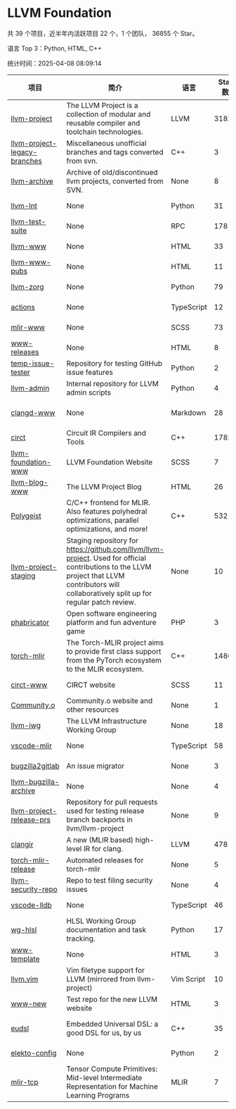 # LLVM Foundation

共 39 个项目，近半年内活跃项目 22 个，1 个团队， 36855 个 Star。

语言 Top 3：Python, HTML, C++

统计时间：2025-04-08 08:09:14

| 项目 | 简介 | 语言 | Star 数 | 协议 | 创建时间 | 最后更新时间 | 最后提交时间 |
| --- | --- | --- | --- | --- | --- | --- | --- |
| [llvm-project](https://github.com/llvm/llvm-project) | The LLVM Project is a collection of modular and reusable compiler and toolchain technologies. | LLVM | 31825 | Other | 2016-12-07 | 2025-04-08 | 2025-04-08 |
| [llvm-project-legacy-branches](https://github.com/llvm/llvm-project-legacy-branches) | Miscellaneous unofficial branches and tags converted from svn. | C++ | 3 | - | 2019-01-09 | 2023-05-31 | 2019-05-14 |
| [llvm-archive](https://github.com/llvm/llvm-archive) | Archive of old/discontinued llvm projects, converted from SVN. | None | 8 | - | 2019-01-09 | 2024-11-16 | 2021-02-09 |
| [llvm-lnt](https://github.com/llvm/llvm-lnt) | None | Python | 31 | Other | 2019-01-09 | 2025-04-04 | 2025-03-15 |
| [llvm-test-suite](https://github.com/llvm/llvm-test-suite) | None | RPC | 178 | Other | 2019-01-09 | 2025-04-07 | 2025-04-07 |
| [llvm-www](https://github.com/llvm/llvm-www) | None | HTML | 33 | Other | 2019-01-09 | 2025-04-04 | 2025-04-03 |
| [llvm-www-pubs](https://github.com/llvm/llvm-www-pubs) | None | HTML | 11 | - | 2019-01-09 | 2024-07-30 | 2021-01-28 |
| [llvm-zorg](https://github.com/llvm/llvm-zorg) | None | Python | 79 | Other | 2019-01-09 | 2025-04-08 | 2025-04-08 |
| [actions](https://github.com/llvm/actions) | None | TypeScript | 12 | Other | 2019-11-18 | 2025-04-04 | 2024-08-08 |
| [mlir-www](https://github.com/llvm/mlir-www) | None | SCSS | 73 | - | 2019-12-09 | 2025-04-08 | 2025-04-08 |
| [www-releases](https://github.com/llvm/www-releases) | None | HTML | 8 | - | 2020-01-09 | 2025-04-04 | 2025-03-05 |
| [temp-issue-tester](https://github.com/llvm/temp-issue-tester) | Repository for testing GitHub issue features | Python | 2 | - | 2020-02-01 | 2024-07-30 | 2024-02-03 |
| [llvm-admin](https://github.com/llvm/llvm-admin) | Internal repository for LLVM admin scripts | Python | 4 | - | 2020-02-06 | 2024-07-30 | 2024-04-08 |
| [clangd-www](https://github.com/llvm/clangd-www) | None | Markdown | 28 | Apache License 2.0 | 2020-02-12 | 2025-04-04 | 2025-03-28 |
| [circt](https://github.com/llvm/circt) | Circuit IR Compilers and Tools | C++ | 1782 | Other | 2020-03-05 | 2025-04-08 | 2025-04-08 |
| [llvm-foundation-www](https://github.com/llvm/llvm-foundation-www) | LLVM Foundation Website | SCSS | 7 | - | 2020-04-03 | 2025-04-04 | 2024-08-18 |
| [llvm-blog-www](https://github.com/llvm/llvm-blog-www) | The LLVM Project Blog | HTML | 26 | - | 2020-06-19 | 2025-04-04 | 2025-03-11 |
| [Polygeist](https://github.com/llvm/Polygeist) | C/C++ frontend for MLIR. Also features polyhedral optimizations, parallel optimizations, and more! | C++ | 532 | Other | 2020-07-08 | 2025-04-07 | 2024-10-02 |
| [llvm-project-staging](https://github.com/llvm/llvm-project-staging) | Staging repository for https://github.com/llvm/llvm-project. Used for official contributions to the LLVM project that LLVM contributors will collaboratively split up for regular patch review. | None | 10 | Other | 2020-07-09 | 2024-07-30 | 2021-08-24 |
| [phabricator](https://github.com/llvm/phabricator) | Open software engineering platform and fun adventure game | PHP | 3 | Apache License 2.0 | 2020-07-28 | 2025-02-21 | 2021-10-07 |
| [torch-mlir](https://github.com/llvm/torch-mlir) | The Torch-MLIR project aims to provide first class support from the PyTorch ecosystem to the MLIR ecosystem. | C++ | 1486 | Other | 2020-07-30 | 2025-04-08 | 2025-04-08 |
| [circt-www](https://github.com/llvm/circt-www) | CIRCT website | SCSS | 11 | - | 2021-01-08 | 2025-04-04 | 2025-04-08 |
| [Community.o](https://github.com/llvm/Community.o) | Community.o website and other resources | None | 1 | - | 2021-02-06 | 2024-07-30 | 2023-03-16 |
| [llvm-iwg](https://github.com/llvm/llvm-iwg) | The LLVM Infrastructure Working Group | None | 18 | Other | 2021-03-02 | 2024-09-14 | 2022-08-31 |
| [vscode-mlir](https://github.com/llvm/vscode-mlir) | None | TypeScript | 58 | Other | 2021-07-28 | 2025-04-01 | 2024-05-17 |
| [bugzilla2gitlab](https://github.com/llvm/bugzilla2gitlab) | An issue migrator | None | 3 | MIT License | 2021-10-10 | 2024-10-28 | 2022-01-17 |
| [llvm-bugzilla-archive](https://github.com/llvm/llvm-bugzilla-archive) | None | None | 4 | - | 2021-11-26 | 2023-03-28 | 2021-11-28 |
| [llvm-project-release-prs](https://github.com/llvm/llvm-project-release-prs) | Repository for pull requests used for testing release branch backports in llvm/llvm-project | None | 9 | Other | 2022-05-18 | 2024-07-30 | 2023-12-11 |
| [clangir](https://github.com/llvm/clangir) | A new (MLIR based) high-level IR for clang. | LLVM | 478 | Other | 2022-08-04 | 2025-04-07 | 2025-04-07 |
| [torch-mlir-release](https://github.com/llvm/torch-mlir-release) | Automated releases for torch-mlir | None | 5 | - | 2024-02-01 | 2025-04-04 | 2025-04-01 |
| [llvm-security-repo](https://github.com/llvm/llvm-security-repo) | Repo to test filing security issues | None | 4 | - | 2024-02-22 | 2025-04-04 | 2024-06-13 |
| [vscode-lldb](https://github.com/llvm/vscode-lldb) | None | TypeScript | 46 | Other | 2024-05-15 | 2025-04-04 | 2025-04-01 |
| [wg-hlsl](https://github.com/llvm/wg-hlsl) | HLSL Working Group documentation and task tracking. | Python | 17 | Other | 2024-07-25 | 2025-04-07 | 2025-04-07 |
| [www-template](https://github.com/llvm/www-template) | None | HTML | 3 | MIT License | 2024-08-19 | 2025-04-04 | 2024-11-25 |
| [llvm.vim](https://github.com/llvm/llvm.vim) | Vim filetype support for LLVM (mirrored from llvm-project) | Vim Script | 10 | Other | 2024-08-24 | 2025-04-04 | 2025-02-18 |
| [www-new](https://github.com/llvm/www-new) | Test repo for the new LLVM website | HTML | 3 | - | 2024-09-05 | 2025-04-04 | 2025-01-26 |
| [eudsl](https://github.com/llvm/eudsl) | Embedded Universal DSL: a good DSL for us, by us | C++ | 35 | Apache License 2.0 | 2024-11-08 | 2025-04-04 | 2025-04-08 |
| [elekto-config](https://github.com/llvm/elekto-config) | None | Python | 2 | - | 2025-01-21 | 2025-04-04 | 2025-02-11 |
| [mlir-tcp](https://github.com/llvm/mlir-tcp) | Tensor Compute Primitives: Mid-level Intermediate Representation for Machine Learning Programs | MLIR | 7 | Other | 2025-01-29 | 2025-04-04 | 2025-02-22 |
